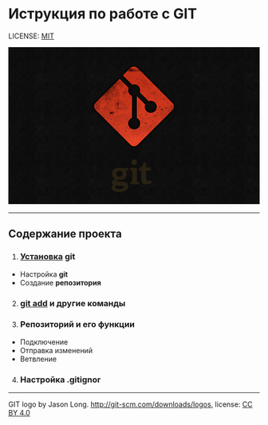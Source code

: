 # Иструкция по работе с GIT


LICENSE: [MIT](./license.md)


![](./7.jpeg)

---

## Содержание проекта
1. ### [Установка](./Установка.md) git

* Настройка <strong>git</strong>
* Создание <strong>репозитория</strong>
2. ### [git add](./add.md) и другие команды
3. ### <strong>Репозиторий</strong> и его функции
* Подключение
* Отправка изменений
* Ветвление
4. ### Настройка <b>.gitignor</b>




---

GIT logo by Jason Long. http://git-scm.com/downloads/logos, license: [CC BY 4.0](https://creativecommons.org/licenses/by/4.0/deed.en)